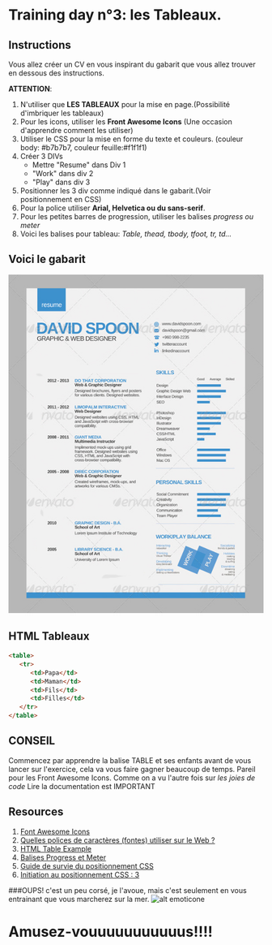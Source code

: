 # Training day n°3: les Tableaux.

## Instructions

Vous allez créer un CV en vous inspirant du gabarit que vous allez trouver en dessous des instructions.

**ATTENTION**:
1. N'utiliser que **LES TABLEAUX** pour la mise en page.(Possibilité d'imbriquer les tableaux)
2. Pour les icons, utiliser les **Front Awesome Icons** (Une occasion d'apprendre comment les utiliser) 
3. Utiliser le CSS pour la mise en forme du texte et couleurs. (couleur body: #b7b7b7, couleur feuille:#f1f1f1)
4. Créer 3 DIVs
   * Mettre "Resume" dans Div 1
   * "Work" dans div 2
   * "Play" dans div 3
5. Positionner les 3 div comme indiqué dans le gabarit.(Voir positionnement en CSS)
6. Pour la police utiliser **Arial, Helvetica ou du sans-serif**.
7. Pour les petites barres de progression, utiliser les balises *progress ou meter*
8. Voici les balises pour tableau: *Table, thead, tbody, tfoot, tr, td...*

## Voici le gabarit
![alt Gabarit](https://github.com/sallartiste/Cours/blob/master/exo-cv-tablo.jpg)

## HTML Tableaux
```html
<table>
   <tr>
      <td>Papa</td>
      <td>Maman</td>
      <td>Fils</td>
      <td>Filles</td>
   </tr>
</table>
```
## CONSEIL
Commencez par apprendre la balise TABLE et ses enfants avant de vous lancer sur l'exercice, cela va vous faire gagner beaucoup de temps.
Pareil pour les Front Awesome Icons. Comme on a vu l'autre fois sur *les joies de code* Lire la documentation est IMPORTANT

## Resources

1. [Font Awesome Icons](http://fontawesome.io/icons/)
2. [Quelles polices de caractères (fontes) utiliser sur le Web ?](https://www.alsacreations.com/article/lire/631-quelles-polices-pour-un-site-web.html)
3. [HTML Table Example](https://www.w3schools.com/html/html_tables.asp)
4. [Balises Progress et Meter](https://developer.mozilla.org/fr/docs/Web/HTML/Element/Progress)
5. [Guide de survie du positionnement CSS](https://www.alsacreations.com/article/lire/53-GuidedesurviedupositionnementCSS.html)
6. [Initiation au positionnement CSS : 3](https://openweb.eu.org/articles/initiation_absolue)

###OUPS! c'est un peu corsé, je l'avoue, mais c'est seulement en vous entrainant que vous marcherez sur la mer.
![alt emoticone](https://s-media-cache-ak0.pinimg.com/236x/ec/44/09/ec4409cd24c39f97489d4eb4db70b643.jpg?noindex=1)

# Amusez-vouuuuuuuuuuus!!!!
